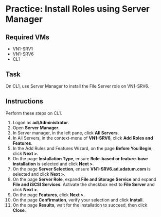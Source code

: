 # Practice: Install Roles using Server Manager

## Required VMs

* VN1-SRV1
* VN1-SRV6
* CL1

## Task

On CL1, use Server Manager to install the File Server role on VN1-SRV6.

## Instructions

Perform these steps on CL1.

1. Logon as **ad\Administrator**.
1. Open **Server Manager**.
1. In Server manager, in the left pane, click **All Servers**.
1. In All Servers, in the context-menu of **VN1-SRV6**, click **Add Roles and Features**.
1. In the Add Rules and Features Wizard, on the page **Before You Begin**, click **Next >**.
1. On the page **Installation Type**, ensure **Role-based or feature-base installation** is selected and click **Next >**.
1. On the page **Server Selection**, ensure **VN1-SRV6.ad.adatum.com** is selected and click **Next >**.
1. On the page **Server Role**, expand **File and Storage Service** and expand **File and iSCSI Services**. Activate the checkbox next to **File Server** and click **Next >**.
1. On the page **Features**, click **Next >**.
1. On the page **Confirmation**, verify your selection and click **Install**.
1. On the page **Results**, wait for the installation to succeed, then click **Close**.
